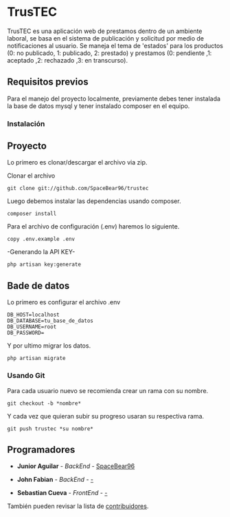 # TrusTEC

TrusTEC es una aplicación web de prestamos dentro de un ambiente laboral, se basa en el sistema de publicación y solicitud por medio de notificaciones al usuario. Se maneja el tema de 'estados' para los productos (0: no publicado, 1: publicado, 2: prestado) y prestamos (0: pendiente ,1: aceptado ,2: rechazado ,3: en transcurso).

## Requisitos previos

Para el manejo del proyecto localmente, previamente debes tener instalada la base de datos mysql y tener instalado composer en el equipo.

### Instalación

## Proyecto 		

Lo primero es clonar/descargar el archivo via zip.

Clonar el archivo 
```
git clone git://github.com/SpaceBear96/trustec 
```

Luego debemos instalar las dependencias usando composer.

```
composer install
```

Para el archivo de configuración (.env) haremos lo siguiente.

```
copy .env.example .env
```

-Generando la API KEY-
```
php artisan key:generate
```

## Bade de datos

Lo primero es configurar el archivo .env 

```
DB_HOST=localhost
DB_DATABASE=tu_base_de_datos
DB_USERNAME=root
DB_PASSWORD=
```
Y por ultimo migrar los datos.

```
php artisan migrate
```

### Usando Git

Para cada usuario nuevo se recomienda crear un rama con su nombre.

```
git checkout -b *nombre*
```

Y cada vez que quieran subir su progreso usaran su respectiva rama.

```
git push trustec *su nombre*
```

## Programadores

* **Junior Aguilar** - *BackEnd* - [SpaceBear96](https://github.com/SpaceBear96)

* **John Fabian** - *BackEnd* - [-](https://github.com/SpaceBear96)

* **Sebastian Cueva** - *FrontEnd* - [-](https://github.com/SpaceBear96)

También pueden revisar la lista de [contribuidores](https://github.com/your/project/contributors).
